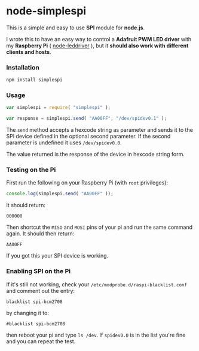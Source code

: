 node-simplespi
==============

This is a simple and easy to use **SPI** module for **node.js**.

I wrote this to have an easy way to control a **Adafruit PWM LED driver** with my **Raspberry Pi** ( [node-leddriver](https://github.com/fjw/node-leddriver) ), but it **should also work with different clients and hosts**.

### Installation

```sh
npm install simplespi
```

### Usage

```js
var simplespi = require( "simplespi" );

var response = simplespi.send( "AA00FF", "/dev/spidev0.1" );
```

The `send` method accepts a hexcode string as parameter and sends it to the SPI device defined in the optional second parameter.
If the second parameter is undefined it uses `/dev/spidev0.0`.

The value returned is the response of the device in hexcode string form.

### Testing on the Pi

First run the following on your Raspberry Pi (with `root` privileges):
```js
console.log(simplespi.send( "AA00FF" ));
```
It should return:
```
000000
```
Then shortcut the `MISO` and `MOSI` pins of your pi and run the same command again.
It should then return:
```
AA00FF
```
If you got this your SPI device is working.

### Enabling SPI on the Pi

If it's still not working, check your `/etc/modprobe.d/raspi-blacklist.conf` and comment out the entry:
```
blacklist spi-bcm2708
```
by changing it to:
```
#blacklist spi-bcm2708
```
then reboot your pi and type `ls /dev`.
If `spidev0.0` is in the list you're fine and you can repeat the test.